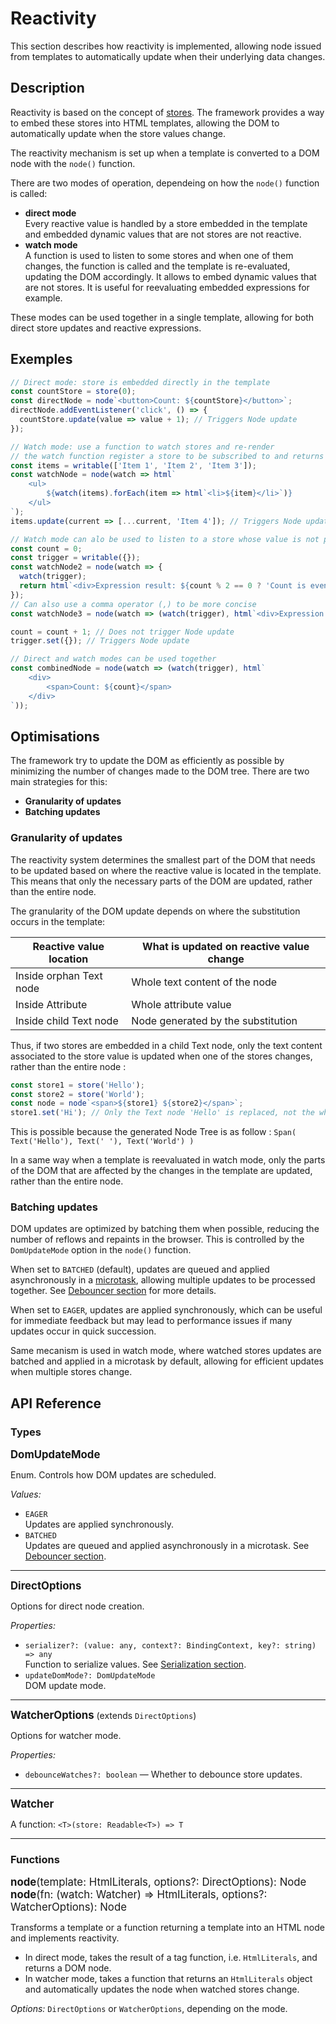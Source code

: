 Reactivity
=========

This section describes how reactivity is implemented, allowing node issued from templates to automatically update when their underlying data changes.

## Description

Reactivity is based on the concept of [stores](/stores). The framework provides a way to embed these stores into HTML templates, allowing the DOM to automatically update when the store values change.

The reactivity mechanism is set up when a template is converted to a DOM node with the `node()` function.

There are two modes of operation, dependeing on how the `node()` function is called:
- **direct mode**   
    Every reactive value is handled by a store embedded in the template and embedded dynamic values that are not stores are not reactive.
- **watch mode**    
    A function is used to listen to some stores and when one of them changes, the function is called and the template is re-evaluated, updating the DOM accordingly. It allows to embed dynamic values that are not stores. It is useful for reevaluating embedded expressions for example.

These modes can be used together in a single template, allowing for both direct store updates and reactive expressions.

## Exemples

```js
// Direct mode: store is embedded directly in the template
const countStore = store(0);
const directNode = node`<button>Count: ${countStore}</button>`;
directNode.addEventListener('click', () => {
  countStore.update(value => value + 1); // Triggers Node update
});

// Watch mode: use a function to watch stores and re-render
// the watch function register a store to be subscribed to and returns the store value
const items = writable(['Item 1', 'Item 2', 'Item 3']);
const watchNode = node(watch => html`
    <ul>
        ${watch(items).forEach(item => html`<li>${item}</li>`)}
    </ul>
`);
items.update(current => [...current, 'Item 4']); // Triggers Node update

// Watch mode can alo be used to listen to a store whose value is not part of the template
const count = 0;
const trigger = writable({});
const watchNode2 = node(watch => {
  watch(trigger);
  return html`<div>Expression result: ${count % 2 == 0 ? 'Count is even' : 'Count is Odd'}</div>`;
});
// Can also use a comma operator (,) to be more concise
const watchNode3 = node(watch => (watch(trigger), html`<div>Expression result: ${count > 10 ? 'Count is > 10' : 'Count is < 10'}</div>`));

count = count + 1; // Does not trigger Node update
trigger.set({}); // Triggers Node update

// Direct and watch modes can be used together
const combinedNode = node(watch => (watch(trigger), html`
    <div>
        <span>Count: ${count}</span>
    </div>
`));
```

## Optimisations

The framework try to update the DOM as efficiently as possible by minimizing the number of changes made to the DOM tree.
There are two main strategies for this:
- **Granularity of updates**
- **Batching updates**

### Granularity of updates

The reactivity system determines the smallest part of the DOM that needs to be updated based on where the reactive value is located in the template. This means that only the necessary parts of the DOM are updated, rather than the entire node.

The granularity of the DOM update depends on where the substitution occurs in the template:

| Reactive value location   | What is updated on reactive value change                                 |
|---------------------------------|----------------------------------------------------|
| Inside orphan Text node                | Whole text content of the node         |
| Inside Attribute                       | Whole attribute value                 |
| Inside child Text node         | Node generated by the substitution |

Thus, if two stores are embedded in a child Text node, only the text content associated to the store value is updated when one of the stores changes, rather than the entire node :
```js
const store1 = store('Hello');
const store2 = store('World');
const node = node`<span>${store1} ${store2}</span>`;
store1.set('Hi'); // Only the Text node 'Hello' is replaced, not the whole span !
```
This is possible because the generated Node Tree is as follow : `Span( Text('Hello'), Text(' '), Text('World') )`

In a same way when a template is reevaluated in watch mode, only the parts of the DOM that are affected by the changes in the template are updated, rather than the entire node.

### Batching updates

DOM updates are optimized by batching them when possible, reducing the number of reflows and repaints in the browser. This is controlled by the `DomUpdateMode` option in the `node()` function.

When set to `BATCHED` (default), updates are queued and applied asynchronously in a [microtask](https://developer.mozilla.org/en-US/docs/Web/API/HTML_DOM_API/Microtask_guide), allowing multiple updates to be processed together. See [Debouncer section](/debouncer) for more details.

When set to `EAGER`, updates are applied synchronously, which can be useful for immediate feedback but may lead to performance issues if many updates occur in quick succession.

Same mecanism is used in watch mode, where watched stores updates are batched and applied in a microtask by default, allowing for efficient updates when multiple stores change.

## API Reference

### Types

<big>**DomUpdateMode**</big>

Enum. Controls how DOM updates are scheduled.

_Values:_
- `EAGER`  
  Updates are applied synchronously.
- `BATCHED`  
  Updates are queued and applied asynchronously in a microtask. See [Debouncer section](/debouncer).

---

<big>**DirectOptions**</big>

Options for direct node creation.

_Properties:_
- `serializer?: (value: any, context?: BindingContext, key?: string) => any`  
  Function to serialize values. See [Serialization section](/templating#Serialization).
- `updateDomMode?: DomUpdateMode`  
  DOM update mode.

---

<big>**WatcherOptions**</big> (extends `DirectOptions`)

Options for watcher mode.

_Properties:_
- `debounceWatches?: boolean` — Whether to debounce store updates.

---

<big>**Watcher**</big>

A function: `<T>(store: Readable<T>) => T`

---

### Functions

<big>**node**(template: HtmlLiterals, options?: DirectOptions): Node</big>  
<big>**node**(fn: (watch: Watcher) => HtmlLiterals, options?: WatcherOptions): Node</big>

Transforms a template or a function returning a template into an HTML node and implements reactivity. 
- In direct mode, takes the result of a tag function, i.e. `HtmlLiterals`, and returns a DOM node.
- In watcher mode, takes a function that returns an `HtmlLiterals` object and automatically updates the node when watched stores change.

_Options:_
`DirectOptions` or `WatcherOptions`, depending on the mode.